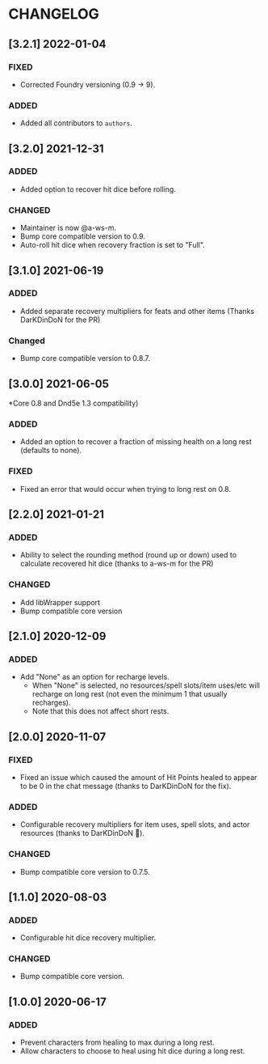# CHANGELOG

## [3.2.1] 2022-01-04

### FIXED

- Corrected Foundry versioning (0.9 -> 9).

### ADDED

- Added all contributors to `authors`.

## [3.2.0] 2021-12-31

### ADDED

- Added option to recover hit dice before rolling.

### CHANGED

- Maintainer is now @a-ws-m.
- Bump core compatible version to 0.9.
- Auto-roll hit dice when recovery fraction is set to "Full".

## [3.1.0] 2021-06-19

### ADDED

- Added separate recovery multipliers for feats and other items (Thanks DarKDinDoN for the PR)

### Changed

- Bump core compatible version to 0.8.7.

## [3.0.0] 2021-06-05

*Core 0.8 and Dnd5e 1.3 compatibility)

### ADDED

- Added an option to recover a fraction of missing health on a long rest (defaults to none).

### FIXED

- Fixed an error that would occur when trying to long rest on 0.8.

## [2.2.0] 2021-01-21

### ADDED

- Ability to select the rounding method (round up or down) used to calculate recovered hit dice (thanks to a-ws-m for the PR)

### CHANGED

- Add libWrapper support
- Bump compatible core version

## [2.1.0] 2020-12-09

### ADDED

- Add "None" as an option for recharge levels.
    - When "None" is selected, no resources/spell slots/item uses/etc will recharge on long rest (not even the minimum 1 that usually recharges).
    - Note that this does not affect short rests.

## [2.0.0] 2020-11-07

### FIXED

- Fixed an issue which caused the amount of Hit Points healed to appear to be 0 in the chat message (thanks to DarKDinDoN for the fix).

### ADDED

- Configurable recovery multipliers for item uses, spell slots, and actor resources (thanks to DarKDinDoN 👏).

### CHANGED

- Bump compatible core version to 0.7.5.

## [1.1.0] 2020-08-03

### ADDED

- Configurable hit dice recovery multiplier.

### CHANGED

- Bump compatible core version.

## [1.0.0] 2020-06-17

### ADDED

- Prevent characters from healing to max during a long rest.
- Allow characters to choose to heal using hit dice during a long rest.
